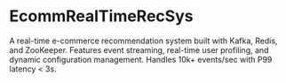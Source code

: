 # EcommRealTimeRecSys
A real-time e-commerce recommendation system built with Kafka, Redis, and ZooKeeper. Features event streaming, real-time user profiling, and dynamic configuration management. Handles 10k+ events/sec with P99 latency &lt; 3s.
